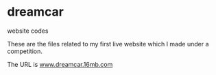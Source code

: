 # dreamcar
website codes

These are the files related to my first live website which I made under a competition.

The URL is www.dreamcar.16mb.com
